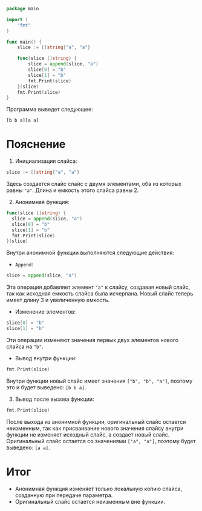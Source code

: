```go
package main

import (
	"fmt"
)

func main() {
	slice := []string{"a", "a"}

	func(slice []string) {
		slice = append(slice, "a")
		slice[0] = "b"
		slice[1] = "b"
		fmt.Print(slice)
	}(slice)
	fmt.Print(slice)
}

```

Программа выведет следующее:

```
[b b a][a a]
```

# Пояснение

1. Инициализация слайса: 
```go
slice := []string{"a", "a"}
```
Здесь создается слайс слайс с двумя элементами, оба из которых равны `"a"`. Длина и емкость этого слайса равны 2.

2. Анонимная функция:
```go
func(slice []string) {
  slice = append(slice, "a")
  slice[0] = "b"
  slice[1] = "b"
  fmt.Print(slice)
}(slice)
```
Внутри анонимной функции выполняются следующие действия:
  - `Append`:
  ```go
  slice = append(slice, "a")
  ```
  Эта операция добавляет элемент `"a"` к слайсу, создавая новый слайс, так как исходная емкость слайса была исчерпана. Новый слайс теперь имеет длину 3 и увеличенную емкость.
   - Изменение элементов:
  ```go
  slice[0] = "b"
  slice[1] = "b"
  ```
  Эти операции изменяют значения первых двух элементов нового слайса на `"b"`.
   - Вывод внутри функции:
  ```go
  fmt.Print(slice)
  ```
  Внутри функции новый слайс имеет значения `["b", "b", "a"]`, поэтому это и будет выведено: `[b b a]`.

3. Вывод после вызова функции:
  ```go
  fmt.Print(slice)
  ```
  После выхода из анонимной функции, оригинальный слайс остается неизменным, так как присваивание нового значения слайсу внутри функции не изменяет исходный слайс, а создает новый слайс. Оригинальный слайс остается со значениями `["a", "a"]`, поэтому будет выведено: `[a a]`.

# Итог
- Анонимная функция изменяет только локальную копию слайса, созданную при передаче параметра.
- Оригинальный слайс остается неизменным вне функции.